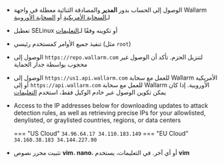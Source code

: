 * الوصول إلى الحساب بدور **المدير** والمصادقة الثنائية معطلة في واجهة Wallarm لـ[السحابة الأمريكية](https://us1.my.wallarm.com/) أو [السحابة الأوروبية](https://my.wallarm.com/)
* تعطيل SELinux أو تكوينه وفقًا لـ[التعليمات](configure-selinux-instr)
* تنفيذ جميع الأوامر كمستخدم رئيسي (مثل `root`)
* الوصول إلى `https://repo.wallarm.com` لتنزيل الحزم. تأكد أن الوصول غير محجوب بواسطة جدار الحماية
* الوصول إلى `https://us1.api.wallarm.com` للعمل مع سحابة Wallarm الأمريكية أو إلى `https://api.wallarm.com` للعمل مع سحابة Wallarm الأوروبية. إذا كان يمكن تكوين الوصول عبر خادم الوكيل فقط، استخدم [التعليمات](configure-proxy-balancer-instr)
* Access to the IP addresses below for downloading updates to attack detection rules, as well as retrieving precise IPs for your allowlisted, denylisted, or graylisted countries, regions, or data centers

    === "US Cloud"
        ```
        34.96.64.17
        34.110.183.149
        ```
    === "EU Cloud"
        ```
        34.160.38.183
        34.144.227.90
        ```
* تثبيت محرر نصوص **vim**، **nano**، أو أي آخر. في التعليمات، يستخدم **vim**